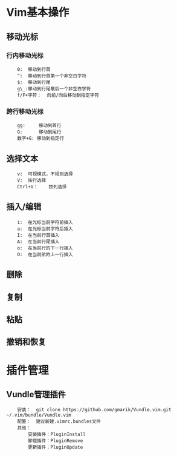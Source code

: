 # Vim基本操作

## 移动光标
### 行内移动光标
```   
    0:  移动到行首
    ^:  移动到行首第一个非空白字符
    $:  移动到行尾 
    g\_:移动到行尾最后一个非空白字符
    f/F+字符：  向前/向后移动到指定字符
```   
### 跨行移动光标
```
    gg:     移动到首行
    G:      移动到尾行
    数字+G: 移动到指定行
```

## 选择文本
```
    v:  可视模式，不规则选择
    V:  按行选择
    Ctrl+V：    按列选择
```

## 插入/编辑
```
    i:  在光标当前字符前插入
    a:  在光标当前字符后插入
    I:  在当前行首插入
    A:  在当前行尾插入
    o:  在当前行的下一行插入
    O:  在当前航的上一行插入
```

## 删除

## 复制

## 粘贴

## 撤销和恢复

# 插件管理

## Vundle管理插件
```
    安装：  git clone https://github.com/gmarik/Vundle.vim.git  ~/.vim/bundle/Vundle.vim
    配置：  建议新建.vimrc.bundles文件
    其他：
        安装插件：PluginInstall
        卸载插件：PluginRemove
        更新插件：PluginUpdate
```

